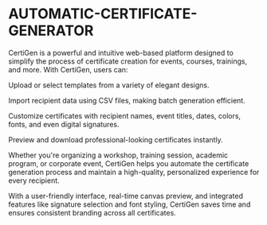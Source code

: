 # AUTOMATIC-CERTIFICATE-GENERATOR

CertiGen is a powerful and intuitive web-based platform designed to simplify the process of certificate creation for events, courses, trainings, and more. With CertiGen, users can:

Upload or select templates from a variety of elegant designs.

Import recipient data using CSV files, making batch generation efficient.

Customize certificates with recipient names, event titles, dates, colors, fonts, and even digital signatures.

Preview and download professional-looking certificates instantly.

Whether you're organizing a workshop, training session, academic program, or corporate event, CertiGen helps you automate the certificate generation process and maintain a high-quality, personalized experience for every recipient.

With a user-friendly interface, real-time canvas preview, and integrated features like signature selection and font styling, CertiGen saves time and ensures consistent branding across all certificates.
